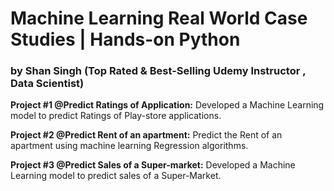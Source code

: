 # Machine Learning Real World Case Studies | Hands-on Python
### by Shan Singh (Top Rated & Best-Selling Udemy Instructor , Data Scientist)

**Project #1 @Predict Ratings of Application:** Developed a Machine Learning model to predict Ratings of Play-store applications.

**Project #2 @Predict Rent of an apartment:** Predict the Rent of an apartment using machine learning Regression algorithms.

**Project #3 @Predict Sales of a Super-market:** Developed a Machine Learning model to predict sales of  a Super-Market.
